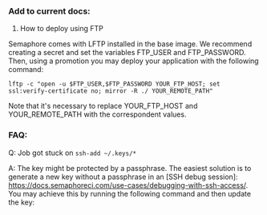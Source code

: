 ### Add to current docs:

1. How to deploy using FTP

Semaphore comes with LFTP installed in the base image. We recommend creating a secret and set the variables FTP_USER and FTP_PASSWORD. Then, using a promotion you may deploy your application with the following command:

`lftp -c "open -u $FTP_USER,$FTP_PASSWORD YOUR_FTP_HOST; set ssl:verify-certificate no; mirror -R ./ YOUR_REMOTE_PATH"`

Note that it's necessary to replace YOUR_FTP_HOST and YOUR_REMOTE_PATH with the correspondent values.





### FAQ:

Q: Job got stuck on `ssh-add ~/.keys/*`

A: The key might be protected by a passphrase. The easiest solution is to generate a new key without a passphrase 
in an [SSH debug session]: https://docs.semaphoreci.com/use-cases/debugging-with-ssh-access/. You may achieve this by running the following command and then update the key:
